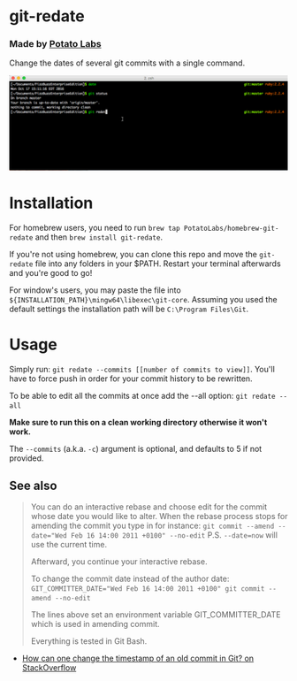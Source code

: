 # git-redate
### Made by [Potato Labs](http://taterlabs.com)

Change the dates of several git commits with a single command.

![Demonstration of git redate](/yE4cQ.gif)

# Installation

For homebrew users, you need to run `brew tap PotatoLabs/homebrew-git-redate` and then `brew install git-redate`.

If you're not using homebrew, you can clone this repo and move the `git-redate` file into any folders in your $PATH. Restart your terminal afterwards and you're good to go!

For window's users, you may paste the file into `${INSTALLATION_PATH}\mingw64\libexec\git-core`. Assuming you used the default settings the installation path will be `C:\Program Files\Git`.

# Usage

Simply run: `git redate --commits [[number of commits to view]]`.  You'll have to force push in order for your commit history to be rewritten.

To be able to edit all the commits at once add the --all option: `git redate --all`

**Make sure to run this on a clean working directory otherwise it won't work.**

The `--commits` (a.k.a. `-c`) argument is optional, and defaults to 5 if not provided.

## See also

> You can do an interactive rebase and choose edit for the commit whose date you would like to alter. When the rebase process stops for amending the commit you type in for instance: 
> `git commit --amend --date="Wed Feb 16 14:00 2011 +0100" --no-edit` 
> P.S. `--date=now` will use the current time.
> 
> Afterward, you continue your interactive rebase.
> 
> To change the commit date instead of the author date:
> `GIT_COMMITTER_DATE="Wed Feb 16 14:00 2011 +0100" git commit --amend --no-edit`
> 
> The lines above set an environment variable GIT_COMMITTER_DATE which is used in amending commit.
> 
> Everything is tested in Git Bash.

- [How can one change the timestamp of an old commit in Git? on StackOverflow](https://stackoverflow.com/questions/454734/how-can-one-change-the-timestamp-of-an-old-commit-in-git)
